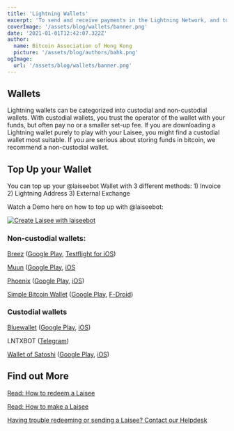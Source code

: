 ```yaml
---
title: 'Lightning Wallets'
excerpt: 'To send and receive payments in the Lightning Network, and to create and redeem Laisee, you will need a wallet. '
coverImage: '/assets/blog/wallets/banner.png'
date: '2021-01-01T12:42:07.322Z'
author:
  name: Bitcoin Association of Hong Kong
  picture: '/assets/blog/authors/bahk.png'
ogImage:
  url: '/assets/blog/wallets/banner.png'
---
```


## Wallets

Lightning wallets can be categorized into custodial and non-custodial wallets. With custodial wallets, you trust the operator of the wallet with your funds, but often pay no or a smaller set-up fee. If you are downloading a Lightning wallet purely to play with your Laisee, you might find a custodial wallet most suitable. If you are serious about storing funds in bitcoin, we recommend a non-custodial wallet.

## Top Up your Wallet

You can top up your @laiseebot Wallet with 3 different methods: 1) Invoice 2) Lightning Address 3) External Exchange

Watch a Demo here on how to top up with @laiseebot: 

[![Create Laisee with laiseebot](https://img.youtube.com/vi/O8XJoAa4HQI/maxresdefault.jpg)](https://www.youtube.com/watch?v=O8XJoAa4HQI)


### Non-custodial wallets:

[Breez](https://breez.technology/) ([Google Play](https://www.walletofsatoshi.com/), [Testflight for iOS](https://testflight.apple.com/join/wPju2Du7))

[Muun](https://muun.com/) ([Google Play](https://play.google.com/store/apps/details?id=io.muun.apollo), [iOS](https://apps.apple.com/us/app/muun-wallet/id14820376830)

[Phoenix](https://phoenix.acinq.co/) ([Google Play](https://play.google.com/store/apps/details?id=fr.acinq.phoenix.mainnet), [iOS](https://apps.apple.com/us/app/phoenix-wallet/id1544097028))

[Simple Bitcoin Wallet](https://sbw.app/) ([Google Play](https://play.google.com/store/apps/details?id=com.btcontract.wallet), [F-Droid](https://f-droid.org/packages/com.btcontract.wallet/))

### Custodial wallets

[Bluewallet](https://bluewallet.io/) ([Google Play](https://itunes.apple.com/app/bluewallet-bitcoin-wallet/id1376878040), [iOS](https://itunes.apple.com/app/bluewallet-bitcoin-wallet/id1376878040))

LNTXBOT ([Telegram](https://t.me/lntxbot))

[Wallet of Satoshi](https://www.walletofsatoshi.com/) ([Google Play](https://play.google.com/store/apps/details?id=com.livingroomofsatoshi.wallet), [iOS](https://itunes.apple.com/us/app/wallet-of-satoshi/id1438599608))

## Find out More

[Read: How to redeem a Laisee](/posts/redeem)

[Read: How to make a Laisee](/posts/send)

[Having trouble redeeming or sending a Laisee? Contact our Helpdesk](/posts/helpdesk)
